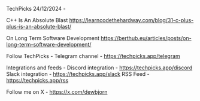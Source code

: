 TechPicks 24/12/2024 -

C++ Is An Absolute Blast
https://learncodethehardway.com/blog/31-c-plus-plus-is-an-absolute-blast/

On Long Term Software Development
https://berthub.eu/articles/posts/on-long-term-software-development/

Follow TechPicks -
Telegram channel - https://techpicks.app/telegram

Integrations and feeds -
Discord integration - https://techpicks.app/discord
Slack integration - https://techpicks.app/slack
RSS Feed - https://techpicks.app/rss

Follow me on X - https://x.com/dewbjorn